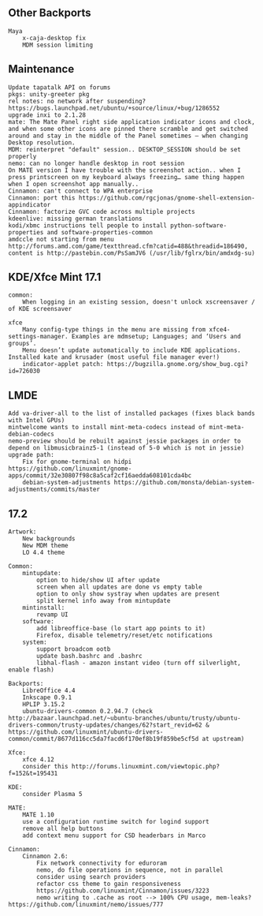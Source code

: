 Other Backports
---------
	Maya
		x-caja-desktop fix
		MDM session limiting


Maintenance
-----------
	Update tapatalk API on forums
	pkgs: unity-greeter pkg
	rel notes: no network after suspending? https://bugs.launchpad.net/ubuntu/+source/linux/+bug/1286552
	upgrade inxi to 2.1.28
	mate: The Mate Panel right side application indicator icons and clock, and when some other icons are pinned there scramble and get switched around and stay in the middle of the Panel sometimes – when changing Desktop resolution.
	MDM: reinterpret "default" session.. DESKTOP_SESSION should be set properly
	nemo: can no longer handle desktop in root session
	On MATE version I have trouble with the screenshot action.. when I press printscreen on my keyboard always freezing… same thing happen when I open screenshot app manually..
	Cinnamon: can't connect to WPA enterprise
	Cinnamon: port this https://github.com/rgcjonas/gnome-shell-extension-appindicator
	Cinnamon: factorize GVC code across multiple projects
	kdeenlive: missing german translations
	kodi/xbmc instructions tell people to install python-software-properties and software-properties-common
	amdccle not starting from menu http://forums.amd.com/game/textthread.cfm?catid=488&threadid=186490, content is http://pastebin.com/PsSamJV6 (/usr/lib/fglrx/bin/amdxdg-su)

KDE/Xfce Mint 17.1
------------------
	common:
		When logging in an existing session, doesn't unlock xscreensaver / of KDE screensaver

	xfce
		Many config-type things in the menu are missing from xfce4-settings-manager. Examples are mdmsetup; Languages; and ‘Users and groups’.
		Menu doesn’t update automatically to include KDE applications. Installed kate and krusader (most useful file manager ever!)
		indicator-applet patch: https://bugzilla.gnome.org/show_bug.cgi?id=726030

LMDE
----
	Add va-driver-all to the list of installed packages (fixes black bands with Intel GPUs)
	mintwelcome wants to install mint-meta-codecs instead of mint-meta-debian-codecs
	nemo-preview should be rebuilt against jessie packages in order to depend on libmusicbrainz5-1 (instead of 5-0 which is not in jessie)
	upgrade path:
		Fix for gnome-terminal on hidpi https://github.com/linuxmint/gnome-apps/commit/32e30807f98c8a5caf2cf16aedda608101cda4bc
		debian-system-adjustments https://github.com/monsta/debian-system-adjustments/commits/master

17.2
----
	Artwork:
		New backgrounds
		New MDM theme
		LO 4.4 theme

	Common:
		mintupdate:
			option to hide/show UI after update
			screen when all updates are done vs empty table
			option to only show systray when updates are present
			split kernel info away from mintupdate
		mintinstall:
			revamp UI
		software:
			add libreoffice-base (lo start app points to it)
			Firefox, disable telemetry/reset/etc notifications
		system:
			support broadcom ootb
			update bash.bashrc and .bashrc
			libhal-flash - amazon instant video (turn off silverlight, enable flash)

	Backports:
		LibreOffice 4.4
		Inkscape 0.9.1
		HPLIP 3.15.2
		ubuntu-drivers-common 0.2.94.7 (check http://bazaar.launchpad.net/~ubuntu-branches/ubuntu/trusty/ubuntu-drivers-common/trusty-updates/changes/62?start_revid=62 & https://github.com/linuxmint/ubuntu-drivers-common/commit/8677d116cc5da7facd6f170ef8b19f859be5cf5d at upstream)

	Xfce:
		xfce 4.12
		consider this http://forums.linuxmint.com/viewtopic.php?f=152&t=195431

	KDE:
		consider Plasma 5

	MATE:
		MATE 1.10
		use a configuration runtime switch for logind support
		remove all help buttons
		add context menu support for CSD headerbars in Marco

	Cinnamon:
		Cinnamon 2.6:
			Fix network connectivity for eduroram
			nemo, do file operations in sequence, not in parallel
			consider using search providers
			refactor css theme to gain responsiveness
			https://github.com/linuxmint/Cinnamon/issues/3223
			nemo writing to .cache as root --> 100% CPU usage, mem-leaks? https://github.com/linuxmint/nemo/issues/777
